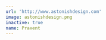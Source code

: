 ```yaml
---
url: 'http://www.astonishdesign.com'
image: astonishdesign.png
inactive: true
name: Praxent
---
```

